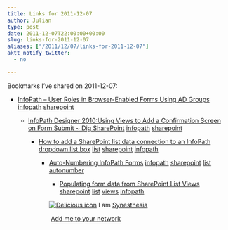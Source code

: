 ```yaml
---
title: Links for 2011-12-07
author: Julian
type: post
date: 2011-12-07T22:00:00+00:00
slug: links-for-2011-12-07 
aliases: ["/2011/12/07/links-for-2011-12-07"]
aktt_notify_twitter:
  - no

---
```

Bookmarks I&#8217;ve shared on 2011-12-07:

  * [InfoPath &ndash; User Roles in Browser-Enabled Forms Using AD Groups][1] 
    [infopath][2] [sharepoint][3] </li> 
    
      * [InfoPath Designer 2010:Using Views to Add a Confirmation Screen on Form Submit ~ Dig SharePoint][4] 
        [infopath][2] [sharepoint][3] </li> 
        
          * [How to add a SharePoint list data connection to an InfoPath dropdown list box][5] 
            [list][6] [sharepoint][3] [infopath][2] </li> 
            
              * [Auto-Numbering InfoPath Forms][7] 
                [infopath][2] [sharepoint][3] [list][6] [autonumber][8] </li> 
                
                  * [Populating form data from SharePoint List Views][9] 
                    [sharepoint][3] [list][6] [views][10] [infopath][2] </li> </ul> 
                    
                    <p class="deliciouslink">
                      <a href="https://del.icio.us/synesthesia" title="See all my bookmarks on del.icio.us"><img src="https://www.synesthesia.co.uk/images/deliciousicon.jpg" alt="Delicious icon" /></a>&nbsp;I am <a href="https://del.icio.us/synesthesia" title="See all my bookmarks on del.icio.us">Synesthesia</a>
                    </p>
                    
                    <p class="deliciouslink">
                      <a href="https://del.icio.us/network?add=synesthesia" title="Add me to your del.icio.us network"><img src="https://www.synesthesia.co.uk/images/add.gif" alt="" /></a>&nbsp;<a href="https://del.icio.us/network?add=synesthesia" title="Add me to your del.icio.us network">Add me to your network</a>
                    </p>

 [1]: https://claytoncobb.wordpress.com/2009/07/19/infopath-user-roles-in-browser-enabled-forms-using-groups
 [2]: https://www.delicious.com/synesthesia/infopath
 [3]: https://www.delicious.com/synesthesia/sharepoint
 [4]: https://digsharepoint.blogspot.com/2011/06/infopath-designer-2010using-views-to.html
 [5]: https://www.codeproject.com/KB/sharepoint/InfopathSharePointList.aspx
 [6]: https://www.delicious.com/synesthesia/list
 [7]: https://claytoncobb.wordpress.com/2009/06/15/auto-numbering-infopath-forms
 [8]: https://www.delicious.com/synesthesia/autonumber
 [9]: https://blogs.msdn.com/b/infopath/archive/2007/01/15/populating-form-data-from-sharepoint-list-views.aspx
 [10]: https://www.delicious.com/synesthesia/views